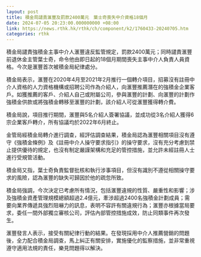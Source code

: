 ```yaml
---
layout: post
title: 積金局譴責滙豐及罰款2400萬元　葉士奇喪失中介資格18個月
date: 2024-07-05 20:23:00.000000000 +08:00
link: https://news.rthk.hk/rthk/ch/component/k2/1760433-20240705.htm
categories: rthk
---
```


積金局譴責強積金主事中介人滙豐違反監管規定，罰款2400萬元；同時譴責滙豐前退休金主管葉士奇，命令他由即日起的18個月期間喪失主事中介人負責人員資格。今次是滙豐首次被積金局紀律處分。

積金局表示，滙豐在2020年4月至2021年2月推行一個轉介項目，招募沒有註冊中介人資格的人力資格機構或招聘公司作為介紹人，向滙豐推薦潛在的強積金企業客戶。如獲推薦的客戶、介紹人自己或附屬公司，參與滙豐的計劃、向滙豐的計劃作強積金供款或將強積金轉移至滙豐的計劃，該介紹人可從滙豐獲得轉介費。

積金局說，項目推行期間，滙豐與5名介紹人簽署協議，並成功從3名介紹人獲得6宗企業客戶轉介，所有協議均於2022年6月終止。

金管局經積金局轉介進行調查，經評估調查結果，積金局認為滙豐相關項目沒有遵守《強積金條例》及《註冊中介人操守要求指引》的操守要求，沒有充分考慮到禁止提供優待的規定，也沒有制定嚴謹架構和充足的管控措施，並允許未經註冊人士進行受規管活動。

積金局又指，葉士奇負責監督批核和執行涉事項目，但沒有識別不遵從相關操守要求的風險，認為滙豐的缺失可歸因於他的疏忽所致。

積金局強調，今次決定已考慮所有情況，包括滙豐違規的性質、嚴重性和影響；涉及強積金資產管理規模總額超過2.4億元，牽涉超過2400名強積金計劃成員；需要向業界傳遞具強烈阻嚇力的訊息，表明不容許有關違規行為；滙豐亦根據當局要求，委任一間外部獨立審核公司，評估內部管控措施成效，防止同類事件再次發生。

滙豐發言人表示，接受有關紀律行動的結果。在發現採用中介人推薦營銷的問題後，全力配合積金局調查，馬上糾正有關安排，實施優化的監察措施，並非常重視遵守適用法規的責任，樂見問題得以解決。
